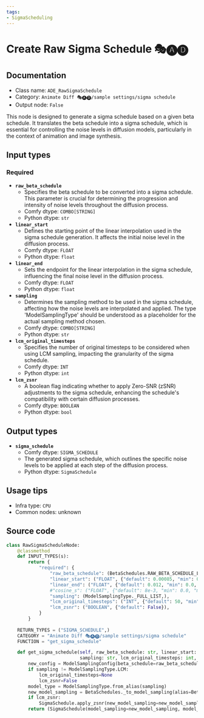 ```yaml
---
tags:
- SigmaScheduling
---
```


# Create Raw Sigma Schedule 🎭🅐🅓
## Documentation
- Class name: `ADE_RawSigmaSchedule`
- Category: `Animate Diff 🎭🅐🅓/sample settings/sigma schedule`
- Output node: `False`

This node is designed to generate a sigma schedule based on a given beta schedule. It translates the beta schedule into a sigma schedule, which is essential for controlling the noise levels in diffusion models, particularly in the context of animation and image synthesis.
## Input types
### Required
- **`raw_beta_schedule`**
    - Specifies the beta schedule to be converted into a sigma schedule. This parameter is crucial for determining the progression and intensity of noise levels throughout the diffusion process.
    - Comfy dtype: `COMBO[STRING]`
    - Python dtype: `str`
- **`linear_start`**
    - Defines the starting point of the linear interpolation used in the sigma schedule generation. It affects the initial noise level in the diffusion process.
    - Comfy dtype: `FLOAT`
    - Python dtype: `float`
- **`linear_end`**
    - Sets the endpoint for the linear interpolation in the sigma schedule, influencing the final noise level in the diffusion process.
    - Comfy dtype: `FLOAT`
    - Python dtype: `float`
- **`sampling`**
    - Determines the sampling method to be used in the sigma schedule, affecting how the noise levels are interpolated and applied. The type 'ModelSamplingType' should be understood as a placeholder for the actual sampling method chosen.
    - Comfy dtype: `COMBO[STRING]`
    - Python dtype: `str`
- **`lcm_original_timesteps`**
    - Specifies the number of original timesteps to be considered when using LCM sampling, impacting the granularity of the sigma schedule.
    - Comfy dtype: `INT`
    - Python dtype: `int`
- **`lcm_zsnr`**
    - A boolean flag indicating whether to apply Zero-SNR (zSNR) adjustments to the sigma schedule, enhancing the schedule's compatibility with certain diffusion processes.
    - Comfy dtype: `BOOLEAN`
    - Python dtype: `bool`
## Output types
- **`sigma_schedule`**
    - Comfy dtype: `SIGMA_SCHEDULE`
    - The generated sigma schedule, which outlines the specific noise levels to be applied at each step of the diffusion process.
    - Python dtype: `SigmaSchedule`
## Usage tips
- Infra type: `CPU`
- Common nodes: unknown


## Source code
```python
class RawSigmaScheduleNode:
    @classmethod
    def INPUT_TYPES(s):
        return {
            "required": {
                "raw_beta_schedule": (BetaSchedules.RAW_BETA_SCHEDULE_LIST,),
                "linear_start": ("FLOAT", {"default": 0.00085, "min": 0.0, "max": 1.0, "step": 0.000001}),
                "linear_end": ("FLOAT", {"default": 0.012, "min": 0.0, "max": 1.0, "step": 0.000001}),
                #"cosine_s": ("FLOAT", {"default": 8e-3, "min": 0.0, "max": 1.0, "step": 0.000001}),
                "sampling": (ModelSamplingType._FULL_LIST,),
                "lcm_original_timesteps": ("INT", {"default": 50, "min": 1, "max": 1000}),
                "lcm_zsnr": ("BOOLEAN", {"default": False}),
            }
        }
    
    RETURN_TYPES = ("SIGMA_SCHEDULE",)
    CATEGORY = "Animate Diff 🎭🅐🅓/sample settings/sigma schedule"
    FUNCTION = "get_sigma_schedule"

    def get_sigma_schedule(self, raw_beta_schedule: str, linear_start: float, linear_end: float,# cosine_s: float,
                           sampling: str, lcm_original_timesteps: int, lcm_zsnr: bool):
        new_config = ModelSamplingConfig(beta_schedule=raw_beta_schedule, linear_start=linear_start, linear_end=linear_end)
        if sampling != ModelSamplingType.LCM:
            lcm_original_timesteps=None
            lcm_zsnr=False
        model_type = ModelSamplingType.from_alias(sampling)    
        new_model_sampling = BetaSchedules._to_model_sampling(alias=BetaSchedules.AUTOSELECT, model_type=model_type, config_override=new_config, original_timesteps=lcm_original_timesteps)
        if lcm_zsnr:
            SigmaSchedule.apply_zsnr(new_model_sampling=new_model_sampling)
        return (SigmaSchedule(model_sampling=new_model_sampling, model_type=model_type),)

```
